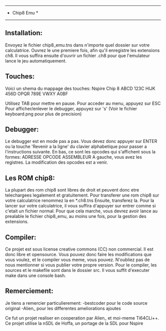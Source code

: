 **************************
* 	Chip8 Emu	 *
**************************

Installation:
-------------

Envoyez le fichier chip8_emu.tns dans n'importe quel dossier sur votre calculatrice.
Ouvrez le une premiere fois, afin qu'il enregistre les extensions ch8.
Il vous suffira ensuite d'ouvrir un fichier .ch8 pour que l'emulateur lance le jeu automatiquement.

Touches:
--------

Voici un shema du mappage des touches:
Nspire    Chip 8
 ABCD      123C
 HIJK      456D
 OPQR      789E
 VWXY      A0BF

Utilisez TAB pour mettre en pause.
Pour acceder au menu, appuyez sur ESC
Pour afficher/enlever le debugger, appuyez sur 's'
(Voir le fichier keyboard.png pour plus de precision)

Debugger:
---------

Le debugger est en mode pas a pas. Vous devez donc appuyer sur ENTER ou la touche 'Revenir a la ligne' du clavier alphabetique pour passer
a l'instructions suivante. En bas, ce sont les opcodes qui s'affichent sous la formes:
ADRESSE OPCODE ASSEMBLEUR
A gauche, vous avez les registres.
La modification des opcodes est a venir.

Les ROM chip8:
--------------

La plupart des rom chip8 sont libres de droit et peuvent donc etre telechargees legalement et gratuitement.
Pour transferer une rom chip8 sur votre calculatrice renommez la en *.ch8.tns
Ensuite, transferez la. Pour la lancer sur votre calculatrice, il vous suffira d'appuyer sur entrer comme si c'etait un fichier normal.
Pour que cela marche, vous devrez avoir lance au prealable le fichier chip8_emu, au moins une fois, pour la gestion des extensions.

Compiler:
---------

Ce projet est sous license creative commons (CC) non commercial. Il est donc libre et opensource.
Vous pouvez donc faire les modifications que vous voulez, et le compiler vous meme, vous pouvez. N'oubliez pas de nous mentionner si vous publier votre
propre version.
Pour le compiler, les sources et le makefile sont dans le dossier src. Il vous suffit d'executer make dans une console bash.

Remerciement:
-------------
Je tiens a remercier particulierement:
  -bestcoder pour le code source original
  -Alien_ pour les differentes ameliorations ajoutes

Ce fut un projet realiser en cooperation par Alien_ et moi-meme Ti64CLi++.
Ce projet utilise la nSDL de Hoffa, un portage de la SDL pour Nspire

